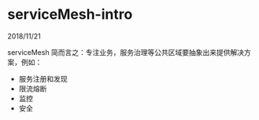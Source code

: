 # serviceMesh-intro
2018/11/21


serviceMesh 简而言之：专注业务，服务治理等公共区域要抽象出来提供解决方案，例如：

- 服务注册和发现
- 限流熔断
- 监控
- 安全
